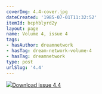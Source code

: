 ```yaml
---
coverImg: 4.4-cover.jpg
dateCreated: '1985-07-01T11:32:52'
itemId: bcphblyrd2y
layout: page
name: Volume 4, issue 4
tags:
- hasAuthor: dreamnetwork
- hasTag: dream-network-volume-4
- hasTag: dreamnetwork
type: post
urlSlug: '4.4'
---
```

<img class="card-journal-img" src="../images/4.4-rect.jpg"/><a href="../files/pdfs/Volume_4/4.4-Dream-Network-Bulletin_Volume-4-Number-4.pdf" download="">Download issue 4.4</a>